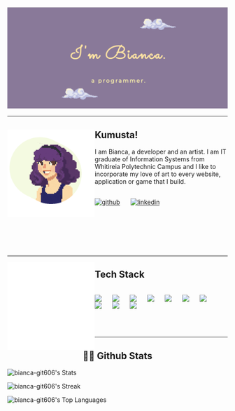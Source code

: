 <img src ="https://github.com/bianca-git606/bianca-git606/blob/main/github-banner.png">

---

## Kumusta! <img align="left" width="200px" height="200px" src="https://github.com/bianca-git606/bianca-git606/blob/main/avatar.gif">
I am Bianca, a developer and an artist. I am IT graduate of Information Systems from Whitireia Polytechnic Campus and I like to incorporate my love of art to every website, application or game that I build.


##
[<img src='https://cdn.jsdelivr.net/npm/simple-icons@3.0.1/icons/github.svg' alt='github' style='padding-right:20px;' height='30'>](https://github.com/bianca-git606)  [<img src='https://cdn.jsdelivr.net/npm/simple-icons@3.0.1/icons/linkedin.svg' alt='linkedin' style='padding-right:20px; padding-bottom:100px;' height='30'>](https://www.linkedin.com/in/b-fiedalan/)  

---

<img align="left" width="200px" height="200px" src="https://github.com/bianca-git606/bianca-git606/blob/main/code.gif">


## Tech Stack



</br> <img align="left" width="30px" style="padding-right:10px;" src="https://cdn.jsdelivr.net/gh/devicons/devicon/icons/python/python-original.svg" />
<img align="left" width="30px" style="padding-right:10px;" src="https://cdn.jsdelivr.net/gh/devicons/devicon/icons/csharp/csharp-original.svg" />
<img align="left" width="30px" style="padding-right:10px;" src="https://cdn.jsdelivr.net/gh/devicons/devicon/icons/java/java-original.svg" />
<img align="left" width="30px" style="padding-right:10px;" src="https://cdn.jsdelivr.net/gh/devicons/devicon/icons/git/git-original.svg" />
<img align="left" width="30px" style="padding-right:10px;" src="https://cdn.jsdelivr.net/gh/devicons/devicon/icons/html5/html5-original.svg" />
<img align="left" width="30px" style="padding-right:10px;" src="https://cdn.jsdelivr.net/gh/devicons/devicon/icons/css3/css3-original.svg" />
<img align="left" width="30px" style="padding-right:10px;" src="https://cdn.jsdelivr.net/gh/devicons/devicon/icons/javascript/javascript-original.svg" />
<img align="left" width="30px" style="padding-right:10px;" src="https://cdn.jsdelivr.net/gh/devicons/devicon/icons/postgresql/postgresql-original.svg" />
<img align="left" width="30px" style="padding-right:10px;" src="https://cdn.jsdelivr.net/gh/devicons/devicon/icons/django/django-plain.svg" />
<img align="left" width="30px" style="padding-right:10px;" src="https://cdn.jsdelivr.net/gh/devicons/devicon/icons/bootstrap/bootstrap-original.svg" /> </br>

</br> </br>
</br>

---

<h2 style="text-align:center;"> 🧙‍♀️ Github Stats</h2>

![bianca-git606's Stats](https://github-readme-stats.vercel.app/api?username=bianca-git606&theme=tokyonight&show_icons=true&hide_border=true&count_private=true)

![bianca-git606's Streak](https://github-readme-streak-stats.herokuapp.com/?user=bianca-git606&theme=tokyonight&hide_border=true)

![bianca-git606's Top Languages](https://github-readme-stats.vercel.app/api/top-langs/?username=bianca-git606&theme=tokyonight&show_icons=true&hide_border=true&layout=compact)
